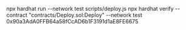 npx hardhat run --network test scripts/deploy.js
npx hardhat verify --contract "contracts/Deploy.sol:Deploy" --network test 0x90a3AdA0FFB64a58fCcAD6b1F3191d1aE8FE6675
